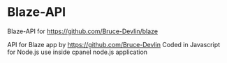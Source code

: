 # Blaze-API
Blaze-API for https://github.com/Bruce-Devlin/blaze

API for Blaze app by https://github.com/Bruce-Devlin 
Coded in Javascript for Node.js use inside cpanel node.js application 
